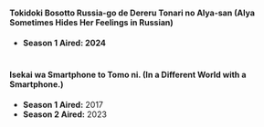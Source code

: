 <h4>Tokidoki Bosotto Russia-go de Dereru Tonari no Alya-san (Alya Sometimes Hides Her Feelings in Russian)<h4>
<ul>
  <li><strong>Season 1 Aired:</strong> 2024</li>
</ul>
<h1></h1>
<h4>Isekai wa Smartphone to Tomo ni. (In a Different World with a Smartphone.)</h4>
<ul>
  <li><strong>Season 1 Aired:</strong> 2017</li>
  <li><strong>Season 2 Aired:</strong> 2023</li>
</ul>
